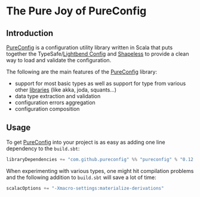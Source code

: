 # The Pure Joy of PureConfig

## Introduction

[PureConfig] is a configuration utility library written in Scala that puts together the TypeSafe/[Lightbend Config] and [Shapeless] to provide a clean way to load and validate the configuration.

The following are the main features of the [PureConfig] library:
- support for most basic types as well as support for type from various other [libraries](https://pureconfig.github.io/docs/library-integrations.html) (like akka, joda, squants…)
- data type extraction and validation
- configuration errors aggregation
- configuration composition


## Usage

To get [PureConfig] into your project is as easy as adding one line dependency to the `build.sbt`:
```scala
libraryDependencies += "com.github.pureconfig" %% "pureconfig" % "0.12.2"
```

When experimenting with various types, one might hit compilation problems and the following addition to `build.sbt` will save a lot of time:

```scala
scalacOptions += "-Xmacro-settings:materialize-derivations"
````




[PureConfig]: https://github.com/pureconfig/pureconfig/
[Lightbend Config]: https://github.com/lightbend/config
[Shapeless]: https://github.com/underscoreio/shapeless-guide
